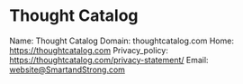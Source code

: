 
# Thought Catalog

Name: Thought Catalog
Domain: thoughtcatalog.com
Home: https://thoughtcatalog.com
Privacy_policy: https://thoughtcatalog.com/privacy-statement/
Email: website@SmartandStrong.com
